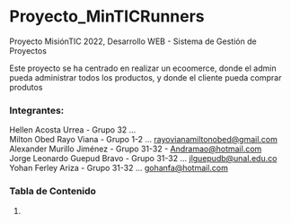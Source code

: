 # Proyecto_MinTICRunners
Proyecto MisiónTIC 2022, Desarrollo WEB - Sistema de Gestión de Proyectos

Este proyecto se ha centrado en realizar un ecoomerce, donde el admin pueda administrar todos los productos, y donde el cliente pueda comprar produtos

### Integrantes:
Hellen Acosta Urrea - Grupo 32 ... <br>
Milton Obed Rayo Viana - Grupo 1-2 ... rayovianamiltonobed@gmail.com <br>
Alexander Murillo Jiménez - Grupo 31-32 - Andramao@hotmail.com <br>
Jorge Leonardo Guepud Bravo - Grupo 31-32 ... jlguepudb@unal.edu.co <br>
Yohan Ferley Ariza - Grupo 31-32 ... gohanfa@hotmail.com <br>

### Tabla de Contenido
1. []()
